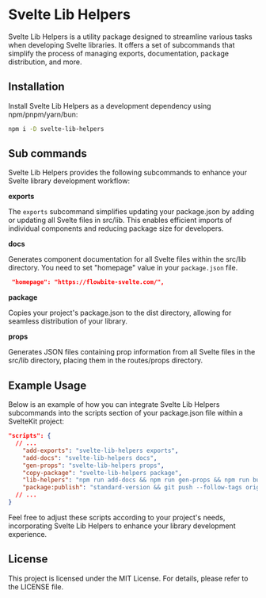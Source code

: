 # Svelte Lib Helpers

Svelte Lib Helpers is a utility package designed to streamline various tasks when developing Svelte libraries. It offers a set of subcommands that simplify the process of managing exports, documentation, package distribution, and more.

## Installation

Install Svelte Lib Helpers as a development dependency using npm/pnpm/yarn/bun:

```sh
npm i -D svelte-lib-helpers
```

## Sub commands

Svelte Lib Helpers provides the following subcommands to enhance your Svelte library development workflow:

**exports**

The `exports` subcommand simplifies updating your package.json by adding or updating all Svelte files in src/lib. This enables efficient imports of individual components and reducing package size for developers.

**docs**

Generates component documentation for all Svelte files within the src/lib directory. 
You need to set "homepage" value in your `package.json` file.

```json
 "homepage": "https://flowbite-svelte.com/",
```

**package**

Copies your project's package.json to the dist directory, allowing for seamless distribution of your library.

**props**

Generates JSON files containing prop information from all Svelte files in the src/lib directory, placing them in the routes/props directory.

## Example Usage

Below is an example of how you can integrate Svelte Lib Helpers subcommands into the scripts section of your package.json file within a SvelteKit project:

```json
"scripts": {
  // ...
    "add-exports": "svelte-lib-helpers exports",
    "add-docs": "svelte-lib-helpers docs",
    "gen-props": "svelte-lib-helpers props",
    "copy-package": "svelte-lib-helpers package",
    "lib-helpers": "npm run add-docs && npm run gen-props && npm run build && npm run add-exports && npm run copy-package",
    "package:publish": "standard-version && git push --follow-tags origin main && npm run lib-helpers && npm publish",
  // ...
}
```

Feel free to adjust these scripts according to your project's needs, incorporating Svelte Lib Helpers to enhance your library development experience.

## License

This project is licensed under the MIT License. For details, please refer to the LICENSE file.